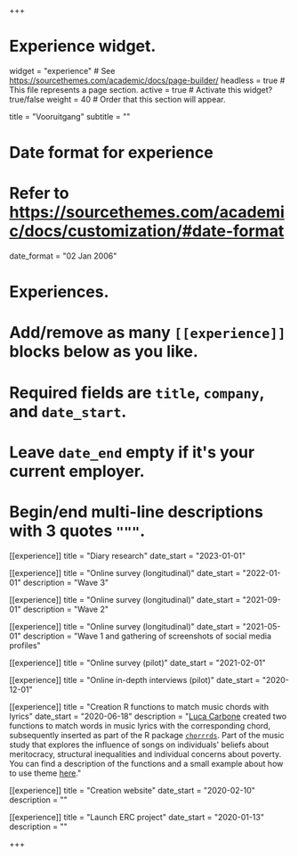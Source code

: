 +++
# Experience widget.
widget = "experience"  # See https://sourcethemes.com/academic/docs/page-builder/
headless = true  # This file represents a page section.
active = true  # Activate this widget? true/false
weight = 40  # Order that this section will appear.

title = "Vooruitgang"
subtitle = ""

# Date format for experience
#   Refer to https://sourcethemes.com/academic/docs/customization/#date-format
date_format = "02 Jan 2006"

# Experiences.
#   Add/remove as many `[[experience]]` blocks below as you like.
#   Required fields are `title`, `company`, and `date_start`.
#   Leave `date_end` empty if it's your current employer.
#   Begin/end multi-line descriptions with 3 quotes `"""`.

[[experience]]
  title = "Diary research"
  date_start = "2023-01-01"

[[experience]]
  title = "Online survey (longitudinal)"
  date_start = "2022-01-01"
  description = "Wave 3"

[[experience]]
  title = "Online survey (longitudinal)"
  date_start = "2021-09-01"
  description = "Wave 2"

[[experience]]
  title = "Online survey (longitudinal)"
  date_start = "2021-05-01"
  description = "Wave 1 and gathering of screenshots of social media profiles"

[[experience]]
  title = "Online survey (pilot)"
  date_start = "2021-02-01"

[[experience]]
  title = "Online in-depth interviews (pilot)"
  date_start = "2020-12-01"

[[experience]]
  title = "Creation R functions to match music chords with lyrics"
  date_start = "2020-06-18"
  description = "[Luca Carbone](http://www.projectmimic.eu/authors/admin4/) created two functions to match words in music lyrics with the corresponding chord, subsequently inserted as part of the R package [`chorrrds`](https://github.com/r-music/chorrrds). Part of the music study that explores the influence of songs on individuals' beliefs about meritocracy, structural inequalities and individual concerns about poverty. You can find a description of the functions and a small example about how to use theme [here](https://www.lucacarbone.com/post/functions_chorrrds/functions_chorrrds/)."

[[experience]]
  title = "Creation website"
  date_start = "2020-02-10"
  description = ""
  
[[experience]]
  title = "Launch ERC project"
  date_start = "2020-01-13"
  description = ""

+++
